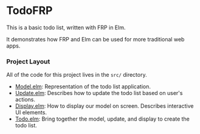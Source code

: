 # TodoFRP

This is a basic todo list, written with FRP in Elm.

It demonstrates how FRP and Elm can be used for more traditional web apps.

### Project Layout

All of the code for this project lives in the `src/` directory.

* [Model.elm](https://github.com/evancz/TodoFRP/blob/master/src/Model.elm):
  Representation of the todo list application.
* [Update.elm](https://github.com/evancz/TodoFRP/blob/master/src/Update.elm):
  Describes how to update the todo list based on user's actions.
* [Display.elm](https://github.com/evancz/TodoFRP/blob/master/src/Display.elm):
  How to display our model on screen. Describes interactive UI elements.
* [Todo.elm](https://github.com/evancz/TodoFRP/blob/master/src/Todo.elm):
  Bring together the model, update, and display to create the todo list.

